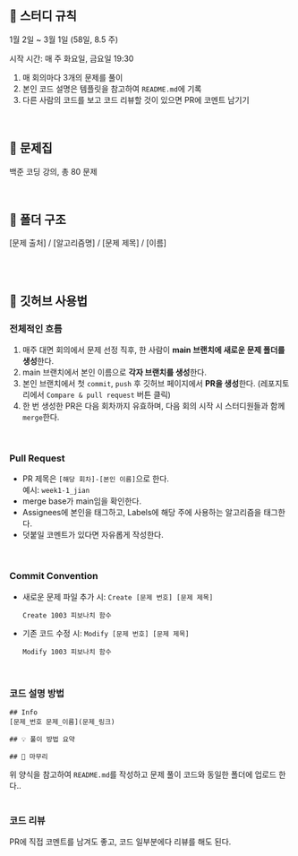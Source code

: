 ## 📘 스터디 규칙
1월 2일 ~ 3월 1일 (58일, 8.5 주)

시작 시간: 매 주 화요일, 금요일 19:30

1. 매 회의마다 3개의 문제를 풀이
2. 본인 코드 설명은 템플릿을 참고하여 `README.md`에 기록
3. 다른 사람의 코드를 보고 코드 리뷰할 것이 있으면 PR에 코멘트 남기기
<br>

## 📘 문제집
백준 코딩 강의, 총 80 문제


<br>

## 📘 폴더 구조
[문제 출처] / [알고리즘명] / [문제 제목] / [이름]

<br><br>

## 📘 깃허브 사용법
### 전체적인 흐름
1. 매주 대면 회의에서 문제 선정 직후, 한 사람이 **main 브랜치에 새로운 문제 폴더를 생성**한다.
2. main 브랜치에서 본인 이름으로 **각자 브랜치를 생성**한다.
3. 본인 브랜치에서 첫 `commit`, `push` 후 깃허브 페이지에서 **PR을 생성**한다. (레포지토리에서 `Compare & pull request` 버튼 클릭)
4. 한 번 생성한 PR은 다음 회차까지 유효하며, 다음 회의 시작 시 스터디원들과 함께 `merge`한다.
<br>

### Pull Request
- PR 제목은 `[해당 회차]-[본인 이름]`으로 한다.<br>
  예시: ```week1-1_jian```
- merge base가 main임을 확인한다.
- Assignees에 본인을 태그하고, Labels에 해당 주에 사용하는 알고리즘을 태그한다.
- 덧붙일 코멘트가 있다면 자유롭게 작성한다.
<br>

### Commit Convention
- 새로운 문제 파일 추가 시: `Create [문제 번호] [문제 제목]`
  ```
  Create 1003 피보나치 함수
  ```

- 기존 코드 수정 시: `Modify [문제 번호] [문제 제목]`
  ```
  Modify 1003 피보나치 함수
  ```
<br>

### 코드 설명 방법
```
## Info
[문제_번호 문제_이름](문제_링크)

## 💡 풀이 방법 요약

## 🙂 마무리

```
위 양식을 참고하여 `README.md`를 작성하고 문제 풀이 코드와 동일한 폴더에 업로드 한다..
<br><br>

### 코드 리뷰
PR에 직접 코멘트를 남겨도 좋고, 코드 일부분에다 리뷰를 해도 된다.
